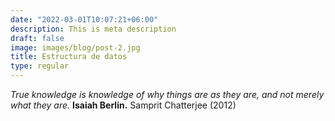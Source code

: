 ```yaml
---
date: "2022-03-01T10:07:21+06:00"
description: This is meta description
draft: false
image: images/blog/post-2.jpg
title: Estructura de datos
type: regular
---
```


*True knowledge is knowledge of why things are as they are, and not merely what they are.* **Isaiah Berlin.**
Samprit Chatterjee (2012) 
